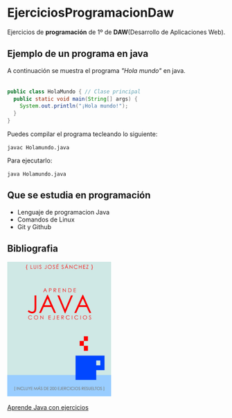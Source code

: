 # EjerciciosProgramacionDaw

Ejercicios de **programación** de 1º de **DAW**(Desarrollo de Aplicaciones Web).

## Ejemplo de un programa en java

A continuación se muestra el programa *"Hola mundo"* en java.

```java 

public class HolaMundo { // Clase principal
  public static void main(String[] args) {
    System.out.println("¡Hola mundo!");
  }
}

```

Puedes compilar el programa tecleando lo siguiente:

```console
javac Holamundo.java
```

Para ejecutarlo:

```console
java Holamundo.java
```

## Que se estudia en programación

* Lenguaje de programacion Java
* Comandos de Linux
* Git y Github

## Bibliografia

<img src="imagenes/hero.jpeg" width="240px">

[Aprende Java con ejercicios](https://leanpub.com/aprendejava)


